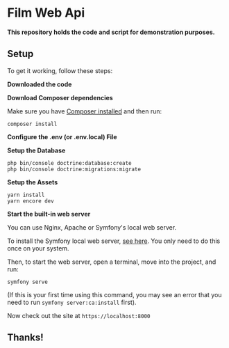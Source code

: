 # Film Web Api

**This repository holds the code and script for demonstration purposes.**


## Setup

To get it working, follow these steps:

**Downloaded the code**

**Download Composer dependencies**

Make sure you have [Composer installed](https://getcomposer.org/download/)
and then run:

```
composer install
```

**Configure the .env (or .env.local) File**

**Setup the Database**

```
php bin/console doctrine:database:create
php bin/console doctrine:migrations:migrate
```

**Setup the Assets**

```
yarn install
yarn encore dev
```

**Start the built-in web server**

You can use Nginx, Apache or Symfony's local web server.

To install the Symfony local web server, [see here](https://symfony.com/download).
You only need to do this once on your system.

Then, to start the web server, open a terminal, move into the
project, and run:

```
symfony serve
```

(If this is your first time using this command, you may see an
error that you need to run `symfony server:ca:install` first).

Now check out the site at `https://localhost:8000`


## Thanks!
